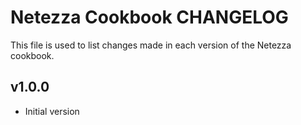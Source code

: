 Netezza Cookbook CHANGELOG
==========================
This file is used to list changes made in each version of the Netezza cookbook.


v1.0.0
------
- Initial version
